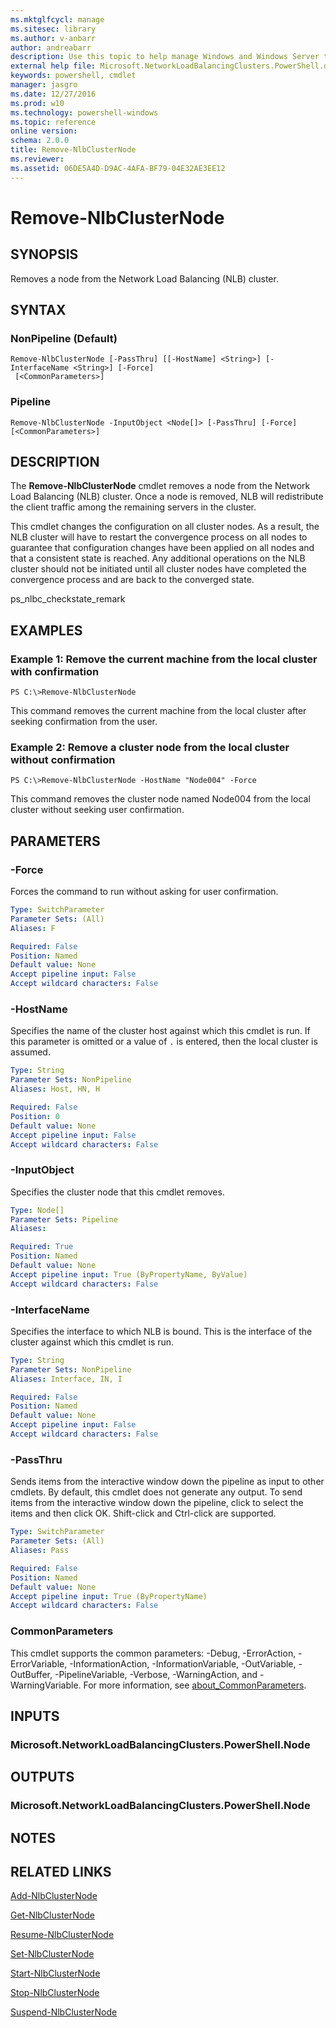 ```yaml
---
ms.mktglfcycl: manage
ms.sitesec: library
ms.author: v-anbarr
author: andreabarr
description: Use this topic to help manage Windows and Windows Server technologies with Windows PowerShell.
external help file: Microsoft.NetworkLoadBalancingClusters.PowerShell.dll-Help.xml
keywords: powershell, cmdlet
manager: jasgro
ms.date: 12/27/2016
ms.prod: w10
ms.technology: powershell-windows
ms.topic: reference
online version: 
schema: 2.0.0
title: Remove-NlbClusterNode
ms.reviewer:
ms.assetid: 06DE5A4D-D9AC-4AFA-BF79-04E32AE3EE12
---
```


# Remove-NlbClusterNode

## SYNOPSIS
Removes a node from the Network Load Balancing (NLB) cluster.

## SYNTAX

### NonPipeline (Default)
```
Remove-NlbClusterNode [-PassThru] [[-HostName] <String>] [-InterfaceName <String>] [-Force]
 [<CommonParameters>]
```

### Pipeline
```
Remove-NlbClusterNode -InputObject <Node[]> [-PassThru] [-Force] [<CommonParameters>]
```

## DESCRIPTION
The **Remove-NlbClusterNode** cmdlet removes a node from the Network Load Balancing (NLB) cluster.
Once a node is removed, NLB will redistribute the client traffic among the remaining servers in the cluster.

This cmdlet changes the configuration on all cluster nodes.
As a result, the NLB cluster will have to restart the convergence process on all nodes to guarantee that configuration changes have been applied on all nodes and that a consistent state is reached.
Any additional operations on the NLB cluster should not be initiated until all cluster nodes have completed the convergence process and are back to the converged state.

ps_nlbc_checkstate_remark

## EXAMPLES

### Example 1: Remove the current machine from the local cluster with confirmation
```
PS C:\>Remove-NlbClusterNode
```

This command removes the current machine from the local cluster after seeking confirmation from the user.

### Example 2: Remove a cluster node from the local cluster without confirmation
```
PS C:\>Remove-NlbClusterNode -HostName "Node004" -Force
```

This command removes the cluster node named Node004 from the local cluster without seeking user confirmation.

## PARAMETERS

### -Force
Forces the command to run without asking for user confirmation.

```yaml
Type: SwitchParameter
Parameter Sets: (All)
Aliases: F

Required: False
Position: Named
Default value: None
Accept pipeline input: False
Accept wildcard characters: False
```

### -HostName
Specifies the name of the cluster host against which this cmdlet is run.
If this parameter is omitted or a value of `.` is entered, then the local cluster is assumed.

```yaml
Type: String
Parameter Sets: NonPipeline
Aliases: Host, HN, H

Required: False
Position: 0
Default value: None
Accept pipeline input: False
Accept wildcard characters: False
```

### -InputObject
Specifies the cluster node that this cmdlet removes.

```yaml
Type: Node[]
Parameter Sets: Pipeline
Aliases: 

Required: True
Position: Named
Default value: None
Accept pipeline input: True (ByPropertyName, ByValue)
Accept wildcard characters: False
```

### -InterfaceName
Specifies the interface to which NLB is bound.
This is the interface of the cluster against which this cmdlet is run.

```yaml
Type: String
Parameter Sets: NonPipeline
Aliases: Interface, IN, I

Required: False
Position: Named
Default value: None
Accept pipeline input: False
Accept wildcard characters: False
```

### -PassThru
Sends items from the interactive window down the pipeline as input to other cmdlets.
By default, this cmdlet does not generate any output. 
To send items from the interactive window down the pipeline, click to select the items and then click OK.
Shift-click and Ctrl-click are supported.

```yaml
Type: SwitchParameter
Parameter Sets: (All)
Aliases: Pass

Required: False
Position: Named
Default value: None
Accept pipeline input: True (ByPropertyName)
Accept wildcard characters: False
```

### CommonParameters
This cmdlet supports the common parameters: -Debug, -ErrorAction, -ErrorVariable, -InformationAction, -InformationVariable, -OutVariable, -OutBuffer, -PipelineVariable, -Verbose, -WarningAction, and -WarningVariable. For more information, see [about_CommonParameters](http://go.microsoft.com/fwlink/?LinkID=113216).

## INPUTS

### Microsoft.NetworkLoadBalancingClusters.PowerShell.Node

## OUTPUTS

### Microsoft.NetworkLoadBalancingClusters.PowerShell.Node

## NOTES

## RELATED LINKS

[Add-NlbClusterNode](./Add-NlbClusterNode.md)

[Get-NlbClusterNode](./Get-NlbClusterNode.md)

[Resume-NlbClusterNode](./Resume-NlbClusterNode.md)

[Set-NlbClusterNode](./Set-NlbClusterNode.md)

[Start-NlbClusterNode](./Start-NlbClusterNode.md)

[Stop-NlbClusterNode](./Stop-NlbClusterNode.md)

[Suspend-NlbClusterNode](./Suspend-NlbClusterNode.md)


